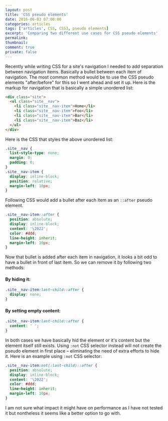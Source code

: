 ```yaml
---
layout: post
title: 'CSS pseudo elements'
date: 2016-06-03 07:00:00
categories: articles
tags: ['articles', CSS, CSS3, pseudo elements]
excerpt: 'Comparing two different use cases for CSS pseudo elements'
permalink:
thumbnail:
comment: true
private: false
---
```


Recently while writing CSS for a site's navigation I needed to add separation between navigation items. Basically a bullet between each item of navigation. The most common method would be to use the CSS pseudo elements "after/before" for this so I went ahead and set it up. Here is the markup for navigation that is basically a simple unordered list:

```html
<div class="site">
  <ul class="site__nav">
    <li class="site__nav-item">Home</li>
    <li class="site__nav-item">Foo</li>
    <li class="site__nav-item">Bar</li>
    <li class="site__nav-item">Baz</li>
  </ul>
</div>
```

Here is the CSS that styles the above unordered list:

```css
.site__nav {
  list-style-type: none;
  margin: 0;
  padding: 0;
}
.site__nav-item {
  display: inline-block;
  position: relative;
  margin-left: 10px;
}
```

Following CSS would add a bullet after each item as an `::after` pseudo element.

```css
.site__nav-item::after {
  position: absolute;
  display: inline-block;
  content: '\2022';
  color: #ddd;
  line-height: inherit;
  margin-left: 10px;
}
```

Now that bullet is added after each item in navigation, it looks a bit odd to have a bullet in front of last item. So we can remove it by following two methods:

#### By hiding it:

```css
.site__nav-item:last-child::after {
  display: none;
}
```

#### By setting empty content:

```css
.site__nav-item:last-child::after {
  content: ' ';
}
```

In both cases we have basically hid the element or it's content but the element itself still exists. Using `:not` CSS selector instead will not create the pseudo element in first place &ndash; eliminating the need of extra efforts to hide it. Here is an example using `:not` CSS selector:

```css
.site__nav-item:not(:last-child)::after {
  position: absolute;
  display: inline-block;
  content: '\2022';
  color: #ddd;
  line-height: inherit;
  margin-left: 10px;
}
```

I am not sure what impact it might have on performance as I have not tested it but nontheless it seems like a better option to go with.


